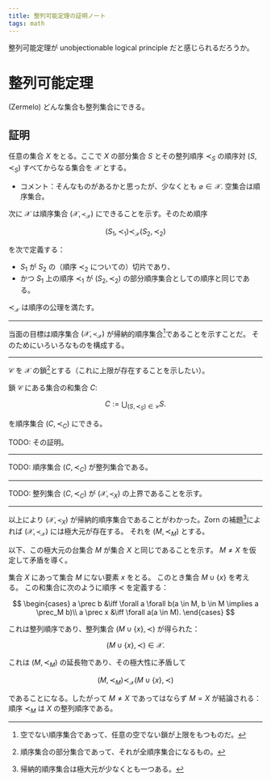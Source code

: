 ```yaml
---
title: 整列可能定理の証明ノート
tags: math
---
```


整列可能定理が unobjectionable logical principle だと感じられるだろうか。

# 整列可能定理

(Zermelo) どんな集合も整列集合にできる。

## 証明

任意の集合 $X$ をとる。ここで $X$ の部分集合 $S$ とその整列順序 $\prec_S$ の順序対
$(S, \prec_S)$ すべてからなる集合を $\mathcal X$ とする。

* コメント：そんなものがあるかと思ったが、少なくとも $\varnothing \in \mathcal X.$
  空集合は順序集合。

次に $\mathcal X$ は順序集合 $(\mathcal X, \prec_{\mathcal X})$ にできることを示す。そのため順序

$$
(S_1, \prec_1) \prec_{\mathcal X} (S_2, \prec_2)
$$

を次で定義する：
* $S_1$ が $S_2$ の（順序 $\prec_2$ についての）切片であり、
* かつ $S_1$ 上の順序 $\prec_1$ が $(S_2, \prec_2)$ の部分順序集合としての順序と同じである。

$\prec_{\mathcal X}$ は順序の公理を満たす。

----

当面の目標は順序集合 $(\mathcal X, \prec_{\mathcal X})$ が帰納的順序集合[^v]であることを示すことだ。
そのためにいろいろなものを構成する。

----

$\mathcal C$ を $\mathcal X$ の鎖[^t]とする（これに上限が存在することを示したい）。

鎖 $\mathcal C$ にある集合の和集合 $C$:

$$
C := \bigcup_{(S, \prec_S) \in \mathcal C}S.
$$

を順序集合 $(C, \prec_C)$ にできる。

TODO: その証明。

----

TODO: 順序集合 $(C, \prec_C)$ が整列集合である。

----

TODO: 整列集合 $(C, \prec_C)$ が $(\mathcal X, \prec_X)$ の上界であることを示す。

----

以上により $(\mathcal X, \prec_X)$ が帰納的順序集合であることがわかった。Zorn の補題[^u]によれば $(\mathcal X, \prec_{\mathcal X})$ には極大元が存在する。
それを $(M, \prec_M)$ とする。

以下、この極大元の台集合 $M$ が集合 $X$ と同じであることを示す。
$M \ne X$ を仮定して矛盾を導く。

集合 $X$ にあって集合 $M$ にない要素 $x$ をとる。
このとき集合 $M \cup \lbrace x \rbrace$ を考える。
この和集合に次のように順序 $\prec$ を定義する：

$$
\begin{cases}
a \prec b &\iff \forall a \forall b(a \in M, b \in M \implies a \prec_M b)\\
a \prec x &\iff \forall a(a \in M).
\end{cases}
$$

これは整列順序であり、整列集合 $(M \cup \lbrace x \rbrace, \prec)$ が得られた：

$$
(M \cup \lbrace x \rbrace, \prec) \in \mathcal X.
$$

これは $(M, \prec_M)$ の延長物であり、その極大性に矛盾して

$$
(M, \prec_M) \prec_{\mathcal X} (M \cup \lbrace x \rbrace, \prec)
$$

であることになる。したがって $M \ne X$ であってはならず $M = X$ が結論される：順序 $\prec_M$ は $X$ の整列順序である。

[^t]: 順序集合の部分集合であって、それが全順序集合になるもの。
[^u]: 帰納的順序集合[^v]は極大元が少なくとも一つある。
[^v]: 空でない順序集合であって、任意の空でない鎖が上限をもつものだ。
